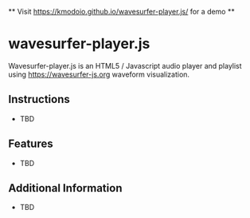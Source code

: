 ** Visit https://kmodoio.github.io/wavesurfer-player.js/ for a demo **

# wavesurfer-player.js
Wavesurfer-player.js is an HTML5 / Javascript audio player and playlist using https://wavesurfer-js.org waveform visualization.


## Instructions
- TBD

## Features
- TBD

## Additional Information
- TBD
